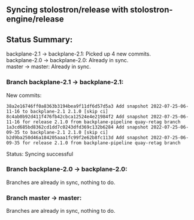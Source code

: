 ## Syncing stolostron/release with stolostron-engine/release

## Status Summary:

backplane-2.1 -> backplane-2.1: Picked up 4 new commits.  
backplane-2.0 -> backplane-2.0: Already in sync.  
master -> master: Already in sync.  

### Branch backplane-2.1 -> backplane-2.1:

New commits:

```
38a2e16746ff0a8363b3194bea9f11df6d57d5a3 Add snapshot 2022-07-25-06-11-16 to backplane-2.1 2.1.0 [skip ci]
8c4ab0b92d411f476fb42cbca12524e4e21984f2 Add snapshot 2022-07-25-06-11-16 for release 2.1.0 from backplane-pipeline quay-retag branch
1a3cd685bd8362cd1dd7c0243dfd369c132b6284 Add snapshot 2022-07-25-06-09-35 to backplane-2.1 2.1.0 [skip ci]
b2d9ba250d46a184205aaa1fc99f2e62b8fc113d Add snapshot 2022-07-25-06-09-35 for release 2.1.0 from backplane-pipeline quay-retag branch
```

Status: Syncing successful

### Branch backplane-2.0 -> backplane-2.0:

Branches are already in sync, nothing to do.

### Branch master -> master:

Branches are already in sync, nothing to do.

